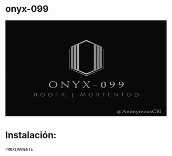 # onyx-099

<p align="center"> <img width="600" height="300" src="https://github.com/Rootteadoorg/onyx-099/blob/main/pictures/Captura%20de%20pantalla%20(57).png"> </pag>

# Instalación:
```bash
PROXIMAMENTE.
```

